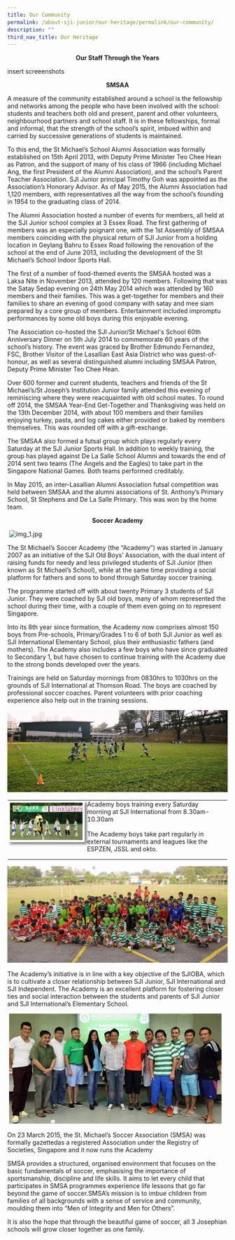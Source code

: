 ```yaml
---
title: Our Community
permalink: /about-sji-junior/our-heritage/permalink/our-community/
description: ""
third_nav_title: Our Heritage
---
```

<p style="text-align: center"><strong>Our Staff Through the Years</strong></p>

insert screeenshots
<p style="text-align: center"><strong>SMSAA</strong></p>

A measure of the community established around a school is the fellowship and networks among the people who have been involved with the school: students and teachers both old and present, parent and other volunteers, neighbourhood partners and school staff. It is in these fellowships, formal and informal, that the strength of the school’s spirit, imbued within and carried by successive generations of students is maintained.  
  
To this end, the St Michael’s School Alumni Association was formally established on 15th April 2013, with Deputy Prime Minister Teo Chee Hean as Patron, and the support of many of his class of 1966 (including Michael Ang, the first President of the Alumni Association), and the school’s Parent Teacher Association. SJI Junior principal Timothy Goh was appointed as the Association’s Honorary Advisor. As of May 2015, the Alumni Association had 1,120 members, with representatives all the way from the school’s founding in 1954 to the graduating class of 2014.  
  
The Alumni Association hosted a number of events for members, all held at the SJI Junior school complex at 3 Essex Road. The first gathering of members was an especially poignant one, with the 1st Assembly of SMSAA members coinciding with the physical return of SJI Junior from a holding location in Geylang Bahru to Essex Road following the renovation of the school at the end of June 2013, including the development of the St Michael’s School Indoor Sports Hall.  
  
The first of a number of food-themed events the SMSAA hosted was a Laksa Nite in November 2013, attended by 120 members. Following that was the Satay Sedap evening on 24th May 2014 which was attended by 160 members and their families. This was a get-together for members and their families to share an evening of good company with satay and mee siam prepared by a core group of members. Entertainment included impromptu performances by some old boys during this enjoyable evening.  
  
The Association co-hosted the SJI Junior/St Michael's School 60th Anniversary Dinner on 5th July 2014 to commemorate 60 years of the school’s history. The event was graced by Brother Edmundo Fernandez, FSC, Brother Visitor of the Lasallian East Asia District who was guest-of-honour, as well as several distinguished alumni including SMSAA Patron, Deputy Prime Minister Teo Chee Hean.  
  
Over 600 former and current students, teachers and friends of the St Michael’s/St Joseph’s Institution Junior family attended this evening of reminiscing where they were reacquainted with old school mates. To round off 2014, the SMSAA Year-End Get-Together and Thanksgiving was held on the 13th December 2014, with about 100 members and their families enjoying turkey, pasta, and log cakes either provided or baked by members themselves. This was rounded off with a gift-exchange.  
  
The SMSAA also formed a futsal group which plays regularly every Saturday at the SJI Junior Sports Hall. In addition to weekly training, the group has played against De La Salle School Alumni and towards the end of 2014 sent two teams (The Angels and the Eagles) to take part in the Singapore National Games. Both teams performed creditably.  
  
In May 2015, an inter-Lasallian Alumni Association futsal competition was held between SMSAA and the alumni associations of St. Anthony’s Primary School, St Stephens and De La Salle Primary. This was won by the home team.

<p style="text-align: center"><strong>Soccer Academy</strong></p>

&nbsp;![img_1.jpg](/imagesr/img_1.jpg)  
 
The St Michael’s Soccer Academy (the “Academy”) was started in January 2007 as an initiative of the SJI Old Boys’ Association, with the dual intent of raising funds for needy and less privileged students of SJI Junior (then known as St Michael’s School), while at the same time providing a social platform for fathers and sons to bond through Saturday soccer training.  
  
The programme started off with about twenty Primary 3 students of SJI Junior. They were coached by SJI old boys, many of whom represented the school during their time, with a couple of them even going on to represent Singapore.  
  
  
Into its 8th year since formation, the Academy now comprises almost 150 boys from Pre-schools, Primary/Grades 1 to 6 of both SJI Junior as well as SJI International Elementary School, plus their enthusiastic fathers (and mothers). The Academy also includes a few boys who have since graduated to Secondary 1, but have chosen to continue training with the Academy due to the strong bonds developed over the years.  
  
  
Trainings are held on Saturday mornings from 0830hrs to 1030hrs on the grounds of SJI International at Thomson Road. The boys are coached by professional soccer coaches. Parent volunteers with prior coaching experience also help out in the training sessions.  
  
![img_2.jpg](/images/img_2.jpg)  

<table style="margin: auto; outline: 0px; padding: 0px; border-collapse: collapse; clear: both; border: 1px solid transparent; table-layout: fixed;" class="ives_tab_kosong ive_eobj_center"><tbody style="margin: 0px; outline: 0px; padding: 0px;"><tr style="margin: 0px; outline: 0px; padding: 0px;"><td style="margin: 0px; outline: 0px; padding: 0px 15px 15px 0px; vertical-align: top;"><img style="margin: auto; outline: 0px; padding: 0px; border: 5px solid rgb(255, 255, 255); max-width: 100%; clear: both; display: block; box-shadow: rgb(136, 136, 136) 5px 5px 5px;" class="ive_eobj_center" alt="img_3.jpg" src="/images/img_3.jpg"></td><td style="margin: 0px; outline: 0px; padding: 0px 15px 15px 0px; vertical-align: top;">Academy boys training every Saturday morning at SJI International from 8.30am-10.30am<br style="margin: 0px; outline: 0px; padding: 0px;"><br style="margin: 0px; outline: 0px; padding: 0px;">The Academy boys take part regularly in external tournaments and leagues like the ESPZEN, JSSL and okto.</td></tr></tbody></table>

  

![img_4.jpg](/images/img_4.jpg)  

The Academy’s initiative is in line with a key objective of the SJIOBA, which is to cultivate a closer relationship between SJI Junior, SJI International and SJI Independent. The Academy is an excellent platform for fostering closer ties and social interaction between the students and parents of SJI Junior and SJI International’s Elementary School.  
  
&nbsp;![img_5.jpg](/images/img_5.jpg)  

On 23 March 2015, the St. Michael’s Soccer Association (SMSA) was formally gazettedas a registered Association under the Registry of Societies, Singapore and it now runs the Academy  
  
  
SMSA provides a structured, organised environment that focuses on the basic fundamentals of soccer, emphasising the importance of sportsmanship, discipline and life skills. It aims to let every child that participates in SMSA programmes experience life lessons that go far beyond the game of soccer.SMSA’s mission is to imbue children from families of all backgrounds with a sense of service and community, moulding them into “Men of Integrity and Men for Others”.  
  
It is also the hope that through the beautiful game of soccer, all 3 Josephian schools will grow closer together as one family.